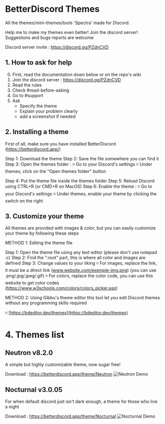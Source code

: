 # BetterDiscord Themes

All the themes/mini-themes/tools 'Spectra' made for Discord.

Help me to make my themes even better! Join the discord server!
Suggestions and bugs reports are welcome

Discord server invite : https://discord.gg/PZdnCVD

##  1. How to ask for help
0. First, read the  documentation down below or on the repo's wiki
1. Join the discord server : https://discord.gg/PZdnCVD
2. Read the rules
3. Check #read-before-asking
4. Go to #support
5. Ask
   * Specify the theme
   * Explain your problem clearly
   * add a screenshot if needed

## 2. Installing a theme
First of all, make sure you have installed BetterDiscord (https://betterdiscord.app/)

Step 1: Download the theme
Step 2: Save the file somewhere you can find it
Step 3: Open the themes folder :
◽️ Go to your Discord's settings
◽️ Under themes, click on the "Open themes folder" button

Step 4: Put the theme file inside the themes folder
Step 5: Reload Discord using CTRL+R (or CMD+R on MacOS)
Step 6: Enable the theme :
◽️ Go to your Discord's settings
◽️ Under themes, enable your theme by clicking the switch on the right

## 3. Customize your theme
All themes are provided with images & color, but you can easily customize your theme by following these steps

METHOD 1: Editing the theme file

Step 1: Open the theme file using any text editor (please don't use notepad :c)
Step 2: Find the ":root" part, this is where all color and images are defined
Step 3: Change values to your liking
◽️ For images, replace the link, it must be a direct link
(www.website.com/exemple-img.png)
(you can use .png/.jpg/.jpeg/.gif)
◽️ For colors, replace the color code, you can use this website to get color codes (https://www.w3schools.com/colors/colors_picker.asp)

METHOD 2: Using Gibbu's theme editor
this tool let you edit Discord themes without any programming skills required

◽️ [https://bdeditor.dev/themes](https://bdeditor.dev/themes)

# 4. Themes list
## Neutron v8.2.0
A simple but highly customizable theme, now sugar free!

Download : https://betterdiscord.app/theme/Neutron
![Neutron Demo](https://i.imgur.com/5YhoRtf.jpg)

## Nocturnal v3.0.05
For when default discord just isn't dark enough, a theme for those who live a night

Download : https://betterdiscord.app/theme/Nocturnal
![Nocturnal Demo](https://i.imgur.com/yITlAjo.png)
